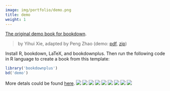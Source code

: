```yaml
---
image: img/portfolio/demo.png
title: demo
weight: 1
---
```


[The original demo book for bookdown](https://github.com/rstudio/bookdown-demo). 

> by Yihui Xie, adapted by Peng Zhao (demo: [pdf](https://github.com/pzhaonet/bookdownplus/raw/master/inst2/demo/showcase/yihui_demo.pdf), [zip](https://github.com/pzhaonet/bookdownplus/raw/master/inst/templates/demo.zip))

<!--more-->

Install R, bookdown, LaTeX, and bookdownplus. Then run the following code in R language to create a book from this template:

```r
library('bookdownplus')
bd('demo')
```

More detals could be found [here](https://github.com/pzhaonet/bookdownplus).
[![](https://github.com/pzhaonet/bookdownplus/raw/master/inst2/demo/showcase/cover.png)](https://github.com/pzhaonet/bookdownplus/raw/master/inst2/demo/showcase/cover.png)
[![](https://github.com/pzhaonet/bookdownplus/raw/master/inst2/demo/showcase/yihui_demo10.png)](https://github.com/pzhaonet/bookdownplus/raw/master/inst2/demo/showcase/yihui_demo10.png)
[![](https://github.com/pzhaonet/bookdownplus/raw/master/inst2/demo/showcase/yihui_demo11.png)](https://github.com/pzhaonet/bookdownplus/raw/master/inst2/demo/showcase/yihui_demo11.png)
[![](https://github.com/pzhaonet/bookdownplus/raw/master/inst2/demo/showcase/yihui_demo12.png)](https://github.com/pzhaonet/bookdownplus/raw/master/inst2/demo/showcase/yihui_demo12.png)
[![](https://github.com/pzhaonet/bookdownplus/raw/master/inst2/demo/showcase/yihui_demo13.png)](https://github.com/pzhaonet/bookdownplus/raw/master/inst2/demo/showcase/yihui_demo13.png)
[![](https://github.com/pzhaonet/bookdownplus/raw/master/inst2/demo/showcase/yihui_demo15.png)](https://github.com/pzhaonet/bookdownplus/raw/master/inst2/demo/showcase/yihui_demo15.png)
[![](https://github.com/pzhaonet/bookdownplus/raw/master/inst2/demo/showcase/yihui_demo3.png)](https://github.com/pzhaonet/bookdownplus/raw/master/inst2/demo/showcase/yihui_demo3.png)
[![](https://github.com/pzhaonet/bookdownplus/raw/master/inst2/demo/showcase/yihui_demo5.png)](https://github.com/pzhaonet/bookdownplus/raw/master/inst2/demo/showcase/yihui_demo5.png)
[![](https://github.com/pzhaonet/bookdownplus/raw/master/inst2/demo/showcase/yihui_demo7.png)](https://github.com/pzhaonet/bookdownplus/raw/master/inst2/demo/showcase/yihui_demo7.png)


